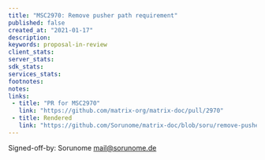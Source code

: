 ```yaml
---
title: "MSC2970: Remove pusher path requirement"
published: false
created_at: "2021-01-17"
description:
keywords: proposal-in-review
client_stats:
server_stats:
sdk_stats:
services_stats:
footnotes:
notes:
links:
 - title: "PR for MSC2970"
   link: "https://github.com/matrix-org/matrix-doc/pull/2970"
 - title: Rendered
   link: "https://github.com/Sorunome/matrix-doc/blob/soru/remove-pusher-path/proposals/2970-remove-pusher-path.md"
---
```


Signed-off-by: Sorunome <mail@sorunome.de>
